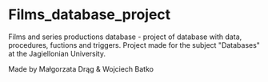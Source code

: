 # Films_database_project
Films and series productions database - project of database with data, procedures, fuctions and triggers. Project made for the subject "Databases" at the Jagiellonian University.

Made by Małgorzata Drąg & Wojciech Batko